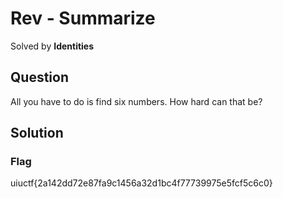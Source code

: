 # Rev - Summarize
Solved by **Identities**

## Question
All you have to do is find six numbers. How hard can that be?

## Solution

### Flag
uiuctf{2a142dd72e87fa9c1456a32d1bc4f77739975e5fcf5c6c0}
